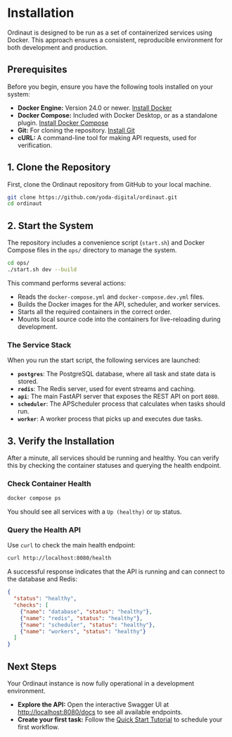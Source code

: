 # Installation

Ordinaut is designed to be run as a set of containerized services using Docker. This approach ensures a consistent, reproducible environment for both development and production.

## Prerequisites

Before you begin, ensure you have the following tools installed on your system:

- **Docker Engine:** Version 24.0 or newer. [Install Docker](https://docs.docker.com/engine/install/)
- **Docker Compose:** Included with Docker Desktop, or as a standalone plugin. [Install Docker Compose](https://docs.docker.com/compose/install/)
- **Git:** For cloning the repository. [Install Git](https://git-scm.com/book/en/v2/Getting-Started-Installing-Git)
- **cURL:** A command-line tool for making API requests, used for verification.

## 1. Clone the Repository

First, clone the Ordinaut repository from GitHub to your local machine.

```bash
git clone https://github.com/yoda-digital/ordinaut.git
cd ordinaut
```

## 2. Start the System

The repository includes a convenience script (`start.sh`) and Docker Compose files in the `ops/` directory to manage the system.

```bash
cd ops/
./start.sh dev --build
```

This command performs several actions:
- Reads the `docker-compose.yml` and `docker-compose.dev.yml` files.
- Builds the Docker images for the API, scheduler, and worker services.
- Starts all the required containers in the correct order.
- Mounts local source code into the containers for live-reloading during development.

### The Service Stack

When you run the start script, the following services are launched:

- **`postgres`**: The PostgreSQL database, where all task and state data is stored.
- **`redis`**: The Redis server, used for event streams and caching.
- **`api`**: The main FastAPI server that exposes the REST API on port `8080`.
- **`scheduler`**: The APScheduler process that calculates when tasks should run.
- **`worker`**: A worker process that picks up and executes due tasks.

## 3. Verify the Installation

After a minute, all services should be running and healthy. You can verify this by checking the container statuses and querying the health endpoint.

### Check Container Health

```bash
docker compose ps
```

You should see all services with a `Up (healthy)` or `Up` status.

### Query the Health API

Use `curl` to check the main health endpoint:

```bash
curl http://localhost:8080/health
```

A successful response indicates that the API is running and can connect to the database and Redis:

```json
{
  "status": "healthy",
  "checks": [
    {"name": "database", "status": "healthy"},
    {"name": "redis", "status": "healthy"},
    {"name": "scheduler", "status": "healthy"},
    {"name": "workers", "status": "healthy"}
  ]
}
```

## Next Steps

Your Ordinaut instance is now fully operational in a development environment. 

- **Explore the API:** Open the interactive Swagger UI at [http://localhost:8080/docs](http://localhost:8080/docs) to see all available endpoints.
- **Create your first task:** Follow the [Quick Start Tutorial](quick-start.md) to schedule your first workflow.